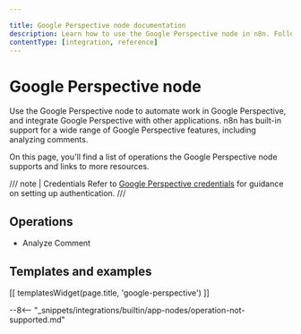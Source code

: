 ```yaml
---

title: Google Perspective node documentation
description: Learn how to use the Google Perspective node in n8n. Follow technical documentation to integrate Google Perspective node into your workflows.
contentType: [integration, reference]
---
```


# Google Perspective node

Use the Google Perspective node to automate work in Google Perspective, and integrate Google Perspective with other applications. n8n has built-in support for a wide range of Google Perspective features, including analyzing comments.

On this page, you'll find a list of operations the Google Perspective node supports and links to more resources.

/// note | Credentials
Refer to [Google Perspective credentials](/integrations/builtin/credentials/google/index.md) for guidance on setting up authentication. 
///

## Operations

* Analyze Comment

## Templates and examples

<!-- see https://www.notion.so/n8n/Pull-in-templates-for-the-integrations-pages-37c716837b804d30a33b47475f6e3780 -->
[[ templatesWidget(page.title, 'google-perspective') ]]

--8<-- "_snippets/integrations/builtin/app-nodes/operation-not-supported.md"

